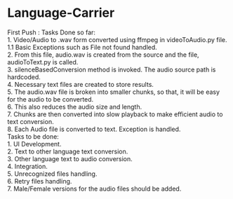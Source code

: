 # Language-Carrier

First Push : 
  Tasks Done so far:
      <br>1. Video/Audio to .wav form converted using ffmpeg in videoToAudio.py file.
        <br>1.1 Basic Exceptions such as File not found handled.
      <br>2. From this file, audio.wav is created from the source and the file, audioToText.py is called.
      <br>3. silenceBasedConversion method is invoked. The audio source path is hardcoded.
      <br>4. Necessary text files are created to store results.
      <br>5. The audio.wav file is broken into smaller chunks, so that, it will be easy for the audio to be converted.
      <br>6. This also reduces the audio size and length.
      <br>7. Chunks are then converted into slow playback to make efficient audio to text conversion.
      <br>8. Each Audio file is converted to text. Exception is handled.
  <br>Tasks to be done:
      <br>1. UI Development.
      <br>2. Text to other language text conversion.
      <br>3. Other language text to audio conversion.
      <br>4. Integration.
      <br>5. Unrecognized files handling.
      <br>6. Retry files handling.
      <br>7. Male/Female versions for the audio files should be added.
